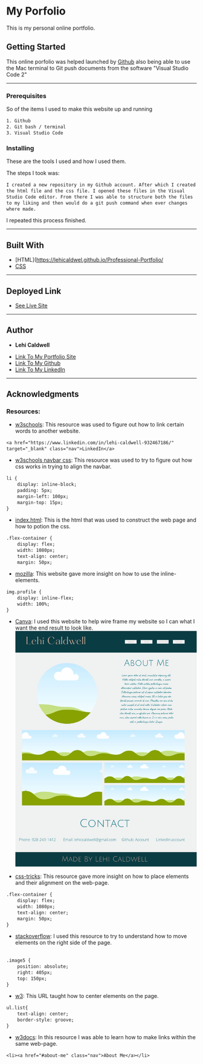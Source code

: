 # My Porfolio

This is my personal online portfolio.

## Getting Started

This online porfolio was helped launched by [Github](https://github.com/) also being able to use the Mac terminal to Git push documents from the software "Visual Studio Code 2"
- - - 
### Prerequisites

So of the items I used to make this website up and running
```
1. Github
2. Git bash / terminal
3. Visual Studio Code 
```

### Installing

These are the tools I used and how I used them.

The steps I took was:

```
I created a new repository in my Github account. After which I created the html file and the css file. I opened these files in the Visual Studio Code editor. From there I was able to structure both the files to my liking and then would do a git push command when ever changes where made.
```

I repeated this process finished.


- - - 

## Built With

* [HTML](https://lehicaldwel.github.io/Professional-Portfolio/
* [CSS](style.css)

- - - 

## Deployed Link

* [See Live Site](https://lehicaldwel.github.io/Professional-Portfolio/)

- - - 

## Author

* **Lehi Caldwell** 

- [Link To My Portfolio Site](https://lehicaldwel.github.io/Professional-Portfolio/)
- [Link To My Github](https://github.com/lehicaldwel)
- [Link To My LinkedIn](https://www.linkedin.com/in/lehi-caldwell-932467186/)

- - -
## Acknowledgments

### Resources: ###
* [w3schools](https://www.w3schools.com/tags/tryit.asp?filename=tryhtml_link_target): This resource was used to figure out how to link certain words to another website.
```
<a href="https://www.linkedin.com/in/lehi-caldwell-932467186/" target="_blank" class="nav">LinkedIn</a>
```


* [w3schools navbar css](https://www.w3schools.com/css/css_navbar_horizontal.asp): This resource was used to try to figure out how css works in trying to align the navbar.
```
li {
    display: inline-block;
    padding: 5px;
    margin-left: 100px;
    margin-top: 15px;
}
```

* [index.html](file:///Users/lehicaldwell/Desktop/ucb-virt-fsf-ft-06-2021-u-lol/course-content/01-html-git-css/activities/21-Ins_CSS-positioning/index.html): This is the html that was used to construct the web page and how to potion the css.
```
.flex-container {
    display: flex;
    width: 1080px;
    text-align: center;
    margin: 50px;
```


* [mozilla](https://developer.mozilla.org/en-US/docs/Web/HTML/Inline_elements): This website gave more insight on how to use the inline-elements.
```
img.profile {
    display: inline-flex;
    width: 100%;
}
```


* [Canva](https://www.canva.com/design/DAEhzNipY7o/qd7WEyo7-m6F-RVoJZmJ3g/edit): I used this website to help wire frame my website so I can what I want the end result to look like.
![Canva](images/Lehi-Caldwell.png)

* [css-tricks](https://css-tricks.com/snippets/css/a-guide-to-flexbox/#basics-and-terminology): This resource gave more insight on how to place elements and their alignment on the web-page.
```
.flex-container {
    display: flex;
    width: 1080px;
    text-align: center;
    margin: 50px;
}
```

* [stackoverflow](https://stackoverflow.com/questions/48489057/how-to-move-the-div-element-to-the-right-side-of-the-page): I used this resource to try to understand how to move elements on the right side of the page.
```

.image5 {
    position: absolute;
    right: 405px;
    top: 150px;
}
```


* [w3](https://www.w3.org/Style/Examples/007/center.en.html): This URL taught how to center elements on the page.
```
ul.list{
    text-align: center;
    border-style: groove;
}

```

* [w3docs](https://www.w3docs.com/snippets/html/how-to-create-an-anchor-link-to-jump-to-a-specific-part-of-a-page.html): In this resource I was able to learn how to make links within the same web-page.

```
<li><a href="#about-me" class="nav">About Me</a></li>
```
